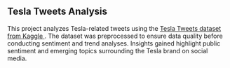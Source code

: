 <!DOCTYPE html>
<html lang="en">
<head>
    <meta charset="UTF-8">
    <title>Tesla Tweets Analysis</title>
</head>
<body>
    <h2>Tesla Tweets Analysis</h2>
    <p>
        This project analyzes Tesla-related tweets using the 
        <a href="https://www.kaggle.com/datasets/hindy51/tesla-tweets" target="_blank">
            Tesla Tweets dataset from Kaggle
        </a>.
        The dataset was preprocessed to ensure data quality before conducting sentiment and trend analyses.
        Insights gained highlight public sentiment and emerging topics surrounding the Tesla brand on social media.
    </p>
</body>
</html>
